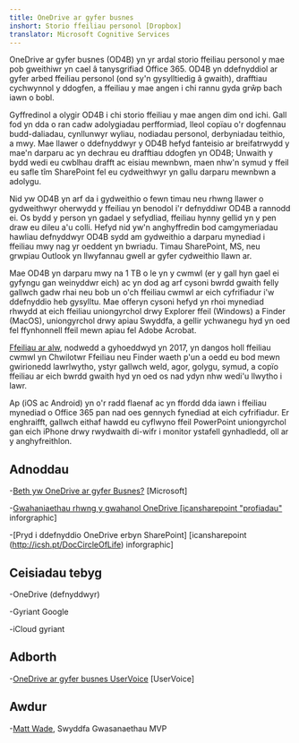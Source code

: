 ```yaml
---
title: OneDrive ar gyfer busnes
inshort: Storio ffeiliau personol [Dropbox]
translator: Microsoft Cognitive Services
---
```



OneDrive ar gyfer busnes (OD4B) yn yr ardal storio ffeiliau personol y mae pob gweithiwr yn cael â tanysgrifiad Office 365. OD4B yn ddefnyddiol ar gyfer arbed ffeiliau personol (ond sy'n gysylltiedig â gwaith), drafftiau cychwynnol y ddogfen, a ffeiliau y mae angen i chi rannu gyda grŵp bach iawn o bobl.

Gyffredinol a olygir OD4B i chi storio ffeiliau y mae angen dim ond ichi. Gall fod yn dda o ran cadw adolygiadau perfformiad, lleol copïau o'r dogfennau budd-daliadau, cynllunwyr wyliau, nodiadau personol, derbyniadau teithio, a mwy. Mae llawer o ddefnyddwyr y OD4B hefyd fanteisio ar breifatrwydd y mae'n darparu ac yn dechrau eu drafftiau ddogfen yn OD4B; Unwaith y bydd wedi eu cwblhau drafft ac eisiau mewnbwn, maen nhw'n symud y ffeil eu safle tîm SharePoint fel eu cydweithwyr yn gallu darparu mewnbwn a adolygu.

Nid yw OD4B yn arf da i gydweithio o fewn timau neu rhwng llawer o gydweithwyr oherwydd y ffeiliau yn benodol i'r defnyddiwr OD4B a rannodd ei. Os bydd y person yn gadael y sefydliad, ffeiliau hynny gellid yn y pen draw eu dileu a'u colli. Hefyd nid yw'n anghyffredin bod camgymeriadau hawliau defnyddwyr OD4B sydd am gydweithio a darparu mynediad i ffeiliau mwy nag yr oeddent yn bwriadu. Timau SharePoint, MS, neu grwpiau Outlook yn llwyfannau gwell ar gyfer cydweithio llawn ar.

Mae OD4B yn darparu mwy na 1 TB o le yn y cwmwl (er y gall hyn gael ei gyfyngu gan weinyddwr eich) ac yn dod ag arf cysoni bwrdd gwaith felly gallwch gadw rhai neu bob un o'ch ffeiliau cwmwl ar eich cyfrifiadur i'w ddefnyddio heb gysylltu. Mae offeryn cysoni hefyd yn rhoi mynediad rhwydd at eich ffeiliau uniongyrchol drwy Explorer ffeil (Windows) a Finder (MacOS), uniongyrchol drwy apiau Swyddfa, a gellir ychwanegu hyd yn oed fel ffynhonnell ffeil mewn apiau fel Adobe Acrobat. 

[Ffeiliau ar alw](https://blogs.office.com/en-us/2017/05/11/introducing-onedrive-files-on-demand-and-additional-features-making-it-easier-to-access-and-share-files/), nodwedd a gyhoeddwyd yn 2017, yn dangos holl ffeiliau cwmwl yn Chwilotwr Ffeiliau neu Finder waeth p'un a oedd eu bod mewn gwirionedd lawrlwytho, ystyr gallwch weld, agor, golygu, symud, a copïo ffeiliau ar eich bwrdd gwaith hyd yn oed os nad ydyn nhw wedi'u llwytho i lawr.

Ap (iOS ac Android) yn o'r radd flaenaf ac yn ffordd dda iawn i ffeiliau mynediad o Office 365 pan nad oes gennych fynediad at eich cyfrifiadur. Er enghraifft, gallwch eithaf hawdd eu cyflwyno ffeil PowerPoint uniongyrchol gan eich iPhone drwy rwydwaith di-wifr i monitor ystafell gynhadledd, oll ar y anghyfreithlon.

Adnoddau
---------

-[Beth yw OneDrive ar gyfer
    Busnes?](https://support.office.com/en-us/article/What-is-OneDrive-for-Business-187f90af-056f-47c0-9656-cc0ddca7fdc2)
    \[Microsoft\]

-[Gwahaniaethau rhwng y gwahanol OneDrive
    \[icansharepoint "profiadau"](http://icsh.pt/OneDriveTree)
    inforgraphic\]

-[Pryd i ddefnyddio OneDrive erbyn SharePoint] \[icansharepoint (http://icsh.pt/DocCircleOfLife)
    inforgraphic\]

Ceisiadau tebyg
--------------------

-OneDrive (defnyddwyr)

-Gyriant Google

-iCloud gyriant

Adborth
---------

-[OneDrive ar gyfer busnes UserVoice](https://onedrive.uservoice.com/forums/262982-onedrive/category/86090-onedrive-for-business)
    \[UserVoice\]

Awdur
---------

-[Matt Wade](https://www.linkedin.com/in/thatmattwade/), Swyddfa Gwasanaethau MVP


